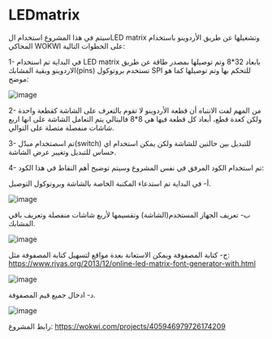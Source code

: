 # LEDmatrix
سيتم في هذا المشروع استخدام الLED matrix وتشغيلها عن طريق الأردوينو باستخدام المحاكي WOKWI  على الخطوات التالية:

1- في البداية تم استخدام LED matrix بابعاد 32*8 وتم توصيلها بمصدر طاقة عن طريق الاردوينو وبقية المشابك(pins) تستخدم بروتوكول SPI للتحكم بها وتم توصيلها كما هو موضح:

![image](https://github.com/user-attachments/assets/40fa9e4a-acc6-4bde-98b3-827ce643b74b)

2- من المهم لفت الانتباه أن قطعة الأردوينو لا تقوم بالتعرف على الشاشة كقطعة واحدة ولكن كعدة قطع، أبعاد كل قطعة فيها هي 8*8 فالبتالي يتم التعامل الشاشة على انها اربع شاشات منفصلة متصلة على التوالي.

3- تم اسصتخدام مبدّل(switch) للتبديل بين حالتين للشاشة ولكن يمكن استخدام اي حساس للتبديل وتغيير عرض الشاشة.

4- تم استخدام الكود المرفق في نفس المشروع وسيتم توضيح أهم النقاط في هذا الكود:

أ- في البداية تم استدعاء المكتبة الخاصة بالشاشة وبروتوكول التوصيل.

![image](https://github.com/user-attachments/assets/1726996b-26fa-4cdd-bde1-72283e73acd6)

ب- تعريف الجهاز المستخدم(الشاشة) وتقسيمها لأربع شاشات منفصلة وتعريف باقي المشابك.

![image](https://github.com/user-attachments/assets/f06b3126-2805-4570-9bf3-fc83cca9a137)

ج- كتابة المصفوفة ويمكن الاستعانة بعدة مواقع لتسهيل كتابة المصفوفة مثل: https://www.riyas.org/2013/12/online-led-matrix-font-generator-with.html 

![image](https://github.com/user-attachments/assets/faed2b42-5e17-433f-a6ed-5886b392dc72)

د- ادخال جميع قيم المصفوفة.

![image](https://github.com/user-attachments/assets/a2f12581-9933-4c52-9c08-6f53097d2195)


رابط المشروع: https://wokwi.com/projects/405946979726174209

